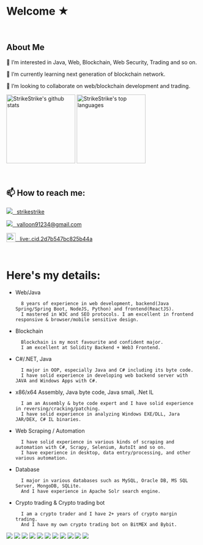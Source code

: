 # Welcome ★
<br/>

## About Me

👀 I’m interested in Java, Web, Blockchain, Web Security, Trading and so on.

🌱 I’m currently learning next generation of blockchain network.

💞️ I’m looking to collaborate on web/blockchain development and trading.


[<img height="180rem" src="https://github-readme-stats.vercel.app/api?username=strikestrike&show_icons=true&theme=material-palenight" alt="StrikeStrike's github stats" />](#)
[<img height="180rem" src="https://github-readme-stats.vercel.app/api/top-langs/?username=strikestrike&layout=compact&theme=material-palenight" alt="StrikeStrike's top languages" />](#)

<br/>

## 📫 How to reach me:
[<img src="https://img.shields.io/github/followers/manliestben?color=black&label=GitHub&logo=GitHub&logoColor=white&style=flat-square" />&ensp; strikestrike](https://github.com/strikestrike)

[<img src="https://img.shields.io/badge/-Gmail-D14836?style=flat-square&logo=Gmail&logoColor=white" />&ensp; valloon91234@gmail.com](https://mailto:newssstrike@gmail.com)

[<img src="https://img.icons8.com/color/1x/skype--v4.png" style="height: 24px;vertical-align: bottom;" valign="bottom"/>&ensp; live:.cid.2d7b547bc825b44a‬](https://join.skype.com/invite/NxI47h8OGSKm)

<br/>

# Here's my details:

* Web/Java

        8 years of experience in web development, backend(Java Spring/Spring Boot, NodeJS, Python) and frontend(ReactJS).
        I mastered in W3C and SEO protocols. I am excellent in frontend responsive & browser/mobile sensitive design.


* Blockchain

        Blockchain is my most favourite and confident major.
        I am excellent at Solidity Backend + Web3 Frontend.


* C#/.NET, Java

        I major in OOP, especially Java and C# including its byte code.
        I have solid experience in developing web backend server with JAVA and Windows Apps with C#.


* x86/x64 Assembly, Java byte code, Java smali, .Net IL

        I am an Assembly & byte code expert and I have solid experience in reversing/cracking/patching.
        I have solid experience in analyzing Windows EXE/DLL, Jara JAR/DEX, C# IL binaries.


* Web Scraping / Automation

        I have solid experience in various kinds of scraping and automation with C#, Scrapy, Selenium, AutoIt and so on.
        I have experience in desktop, data entry/processing, and other various automation.


* Database

        I major in various databases such as MySQL, Oracle DB, MS SQL Server, MongoDB, SQLite.
        And I have experience in Apache Solr search engine.


* Crypto trading & Crypto trading bot

        I am a crypto trader and I have 2+ years of crypto margin trading.
        And I have my own crypto trading bot on BitMEX and Bybit.

[<img src="https://img.shields.io/badge/Java-ED8B00?style=for-the-badge&logo=java&logoColor=white" />](#)
[<img src="https://img.shields.io/badge/C%23-239120?style=for-the-badge&logo=c-sharp&logoColor=white" />](#)
[<img src="https://img.shields.io/badge/.NET-512BD4?style=for-the-badge&logo=dotnet&logoColor=white" />](#)
[<img src="https://img.shields.io/badge/JavaScript-323330?style=for-the-badge&logo=javascript&logoColor=F7DF1E" />](#)
[<img src="https://img.shields.io/badge/Node.js-339933?style=for-the-badge&logo=nodedotjs&logoColor=white" />](#)
[<img src="https://img.shields.io/badge/Solidity-e6e6e6?style=for-the-badge&logo=solidity&logoColor=black" />](#)
[<img src="https://img.shields.io/badge/Spring_Boot-F2F4F9?style=for-the-badge&logo=spring-boot" />](#)
[<img src="https://img.shields.io/badge/React-20232A?style=for-the-badge&logo=react&logoColor=61DAFB" />](#)
[<img src="https://img.shields.io/badge/firebase-ffca28?style=for-the-badge&logo=firebase&logoColor=black" />](#)
[<img src="https://img.shields.io/badge/Amazon_AWS-FF9900?style=for-the-badge&logo=amazonaws&logoColor=white" />](#)
[<img src="https://img.shields.io/badge/Heroku-430098?style=for-the-badge&logo=heroku&logoColor=white" />](#)

